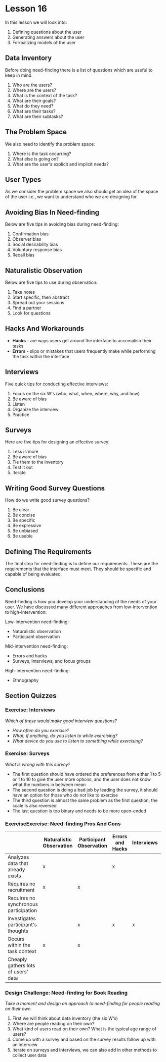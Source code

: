 # Lesson 16

In this lesson we will look into:

1. Defining questions about the user
2. Generating answers about the user
3. Formalizing models of the user

## Data Inventory

Before doing need-finding there is a list of questions which are useful to keep in mind:

1. Who are the users?
2. Where are the users?
3. What is the context of the task?
4. What are their goals?
5. What do they need?
6. What are their tasks?
7. What are their subtasks?

## The Problem Space

We also need to identify the problem space:

1. Where is the task occurring?
2. What else is going on?
3. What are the user's explicit and implicit needs?

## User Types

As we consider the problem space we also should get an idea of the space of the user i.e., we want to understand who we are designing for.

## Avoiding Bias In Need-finding

Below are five tips in avoiding bias during need-finding:

1. Confirmation bias
2. Observer bias
3. Social desirability bias
4. Voluntary response bias
5. Recall bias

## Naturalistic Observation

Below are five tips to use during observation:

1. Take notes
2. Start specific, then abstract
3. Spread out your sessions
4. Find a partner
5. Look for questions

## Hacks And Workarounds

- **Hacks** - are ways users get around the interface to accomplish their tasks
- **Errors** - slips or mistakes that users frequently make while performing the task within the interface

## Interviews

Five quick tips for conducting effective interviews:

1. Focus on the six W's (who, what, when, where, why, and how)
2. Be aware of bias
3. Listen
4. Organize the interview
5. Practice

## Surveys

Here are five tips for designing an effective survey:

1. Less is more
2. Be aware of bias
3. Tie them to the inventory
4. Test it out
5. Iterate

## Writing Good Survey Questions

How do we write good survey questions?

1. Be clear
2. Be concise
3. Be specific
4. Be expressive
5. Be unbiased
6. Be usable

## Defining The Requirements

The final step for need-finding is to define our requirements. These are the requirements that the interface must meet. They should be specific and capable of being evaluated.

## Conclusions

Need-finding is how you develop your understanding of the needs of your user. We have discussed many different approaches from low-intervention to high-intervention:

Low-intervention need-finding:

- Naturalistic observation
- Participant observation

Mid-intervention need-finding:

- Errors and hacks
- Surveys, interviews, and focus groups

High-intervention need-finding:

- Ethnography

## Section Quizzes

### Exercise: Interviews

_Which of these would make good interview questions?_

- _How often do you exercise?_
- _What, if anything, do you listen to while exercising?_
- _What device do you use to listen to something while exercising?_

### Exercise: Surveys

_What is wrong with this survey?_

- The first question should have ordered the preferences from either 1 to 5 or 1 to 10 to give the user more options, and the user does not know what the numbers in between mean
- The second question is doing a bad job by leading the survey, it should have an option for those who do not like to exercise
- The third question is almost the same problem as the first question, the scale is also reversed
- The last question is too binary and needs to be more open-ended

### ExerciseExercise: Need-finding Pros And Cons

|                                       | Naturalistic Observation | Participant Observation | Errors and Hacks | Interviews | Surveys | Focus Groups | Apprenticeship | Think-Aloud |
| ------------------------------------- | ------------------------ | ----------------------- | ---------------- | ---------- | ------- | ------------ | -------------- | ----------- |
| Analyzes data that already exists     | x                        |                         | x                |
| Requires no recruitment               | x                        | x                       |
| Requires no synchronous participation |                          |                         |                  |            | x       |
| Investigates participant's thoughts   |                          | x                       | x                | x          | x       | x            | x              | x           |
| Occurs within the task context        | x                        | x                       |                  |            |         |              | x              | x           |
| Cheaply gathers lots of users' data   |                          |                         |                  |            | x       |

### Design Challenge: Need-finding for Book Reading

_Take a moment and design an approach to need-finding for people reading on their own._

1. First we will think about data inventory (the six W's)
2. Where are people reading on their own?
3. What kind of users read on their own? What is the typical age range of users?
4. Come up with a survey and based on the survey results follow up with an interview
5. Iterate on surveys and interviews, we can also add in other methods to collect user data
